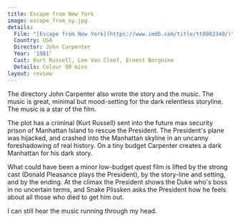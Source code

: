 ```yaml
---
title: Escape from New York
image: escape_from_ny.jpg
details:
  Film: "[Escape from New York](https://www.imdb.com/title/tt0082340/)"
  Country: USA
  Director: John Carpenter
  Year: '1981'
  Cast: Kurt Russell, Lee Van Cleef, Ernest Borgnine
  Details: Colour 99 mins
layout: review
---
```

The directory John Carpenter also wrote the story and the music.
The music is great, minimal but mood-setting for the dark relentless
storyline.  The music is a star of the film.

The plot has a criminal (Kurt Russell) sent into the future max security prison of
Manhattan Island to rescue the President.  The President's plane was
hijacked, and crashed into the Manhattan skyline in an uncanny
foreshadowing of real history.  On a tiny budget Carpenter
creates a dark Manhattan for his dark story.

What could have been a minor low-budget quest film is lifted by the
strong cast (Donald Pleasance plays the President), by the story-line
and setting, and by the ending.  At the climax the President shows the
Duke who's boss in no uncertain terms, and Snake Plissken asks the
President how he feels about all those who died to get him out.

I can still hear the music running through my head.
